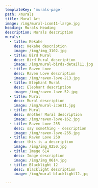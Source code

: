 ```yaml
---
templateKey: 'murals-page'
path: /murals
title: Mural Art
image: /img/mural-icon11-large.jpg
heading: Murals Heading  
description: Murals description
murals:
  - title: Kekahe
    desc: Kekahe description
    image: /img/img_3102.jpg
  - title: Bird Mural
    desc: Bird Mural description
    image: /img/mural-birds-detail11.jpg
  - title: Raven Love
    desc: Raven Love description
    image: /img/raven-love-213.jpg
  - title: Elephant Mural
    desc: Elephant description
    image: /img/raven-love-52.jpg
  - title: Mural
    desc: Mural description
    image: /img/mural-icon11.jpg
  - title: Mural
    desc: Another Mural description
    image: /img/raven-love-162.jpg
  - title: Raven Love 255
    desc: say something - description
    image: /img/raven-love-255.jpg
  - title: Raven Love 250
    desc: this is a description
    image: /img/img_0250.jpg
  - title: Image 614
    desc: Image description
    image: /img/img_0614.jpg
  - title: Blacklight 12
    desc: Blacklight description
    image: /img/mural-blacklight12.jpg

---
```

